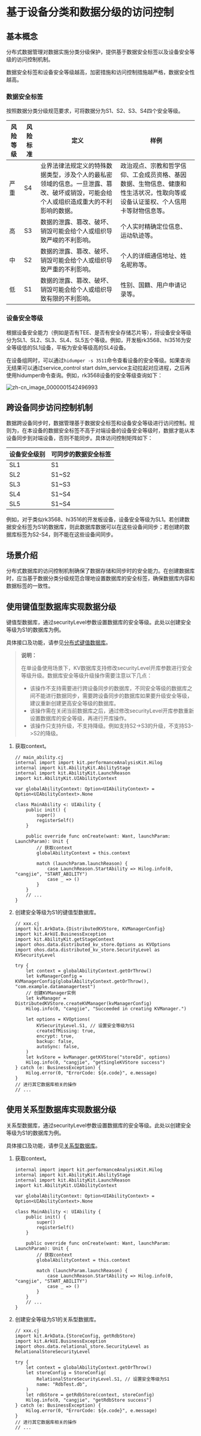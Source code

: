 # 基于设备分类和数据分级的访问控制

## 基本概念

分布式数据管理对数据实施分类分级保护，提供基于数据安全标签以及设备安全等级的访问控制机制。

数据安全标签和设备安全等级越高，加密措施和访问控制措施越严格，数据安全性越高。

### 数据安全标签

按照数据分类分级规范要求，可将数据分为S1、S2、S3、S4四个安全等级。

| 风险等级 | 风险标准 | 定义 | 样例 |
| -------- | -------- | -------- | -------- |
| 严重 | S4 | 业界法律法规定义的特殊数据类型，涉及个人的最私密领域的信息。一旦泄露、篡改、破坏或销毁，可能会给个人或组织造成重大的不利影响的数据。 | 政治观点、宗教和哲学信仰、工会成员资格、基因数据、生物信息、健康和性生活状况，性取向等或设备认证鉴权、个人信用卡等财物信息等。 |
| 高 | S3 | 数据的泄露、篡改、破坏、销毁可能会给个人或组织导致严峻的不利影响。 | 个人实时精确定位信息、运动轨迹等。 |
| 中 | S2 | 数据的泄露、篡改、破坏、销毁可能会给个人或组织导致严重的不利影响。 | 个人的详细通信地址、姓名昵称等。 |
| 低 | S1 | 数据的泄露、篡改、破坏、销毁可能会给个人或组织导致有限的不利影响。 | 性别、国籍、用户申请记录等。 |

### 设备安全等级

<!--RP1-->
根据设备安全能力（例如是否有TEE、是否有安全存储芯片等），将设备安全等级分为SL1、SL2、SL3、SL4、SL5五个等级。例如，开发板rk3568、hi3516为安全等级低的SL1设备，平板为安全等级高的SL4设备。

在设备组网时，可以通过`hidumper -s 3511`命令查看设备的安全等级。如果查询无结果可以通过service_control start dslm_service主动拉起对应进程，之后再使用hidumper命令查询。例如，rk3568设备的安全等级查询如下：
<!--RP1End-->
<!--Del-->
![zh-cn_image_0000001542496993](./figures/zh-cn_image_0000001542496993.png)
<!--DelEnd-->

## 跨设备同步访问控制机制

数据跨设备同步时，数据管理基于数据安全标签和设备安全等级进行访问控制。规则为，在本设备的数据安全标签不高于对端设备的设备安全等级时，数据才能从本设备同步到对端设备，否则不能同步。具体访问控制矩阵如下：

|设备安全级别|可同步的数据安全标签|
|---|---|
|SL1|S1|
|SL2|S1~S2|
|SL3|S1~S3|
|SL4|S1~S4|
|SL5|S1~S4|

<!--RP2-->
例如，对于类似rk3568、hi3516的开发板设备，设备安全等级为SL1。若创建数据安全标签为S1的数据库，则此数据库数据可以在这些设备间同步；若创建的数据库标签为S2-S4，则不能在这些设备间同步。
<!--RP2End-->

## 场景介绍

分布式数据库的访问控制机制确保了数据存储和同步时的安全能力。在创建数据库时，应当基于数据分类分级规范合理地设置数据库的安全标签，确保数据库内容和数据标签的一致性。

## 使用键值型数据库实现数据分级

键值型数据库，通过securityLevel参数设置数据库的安全等级。此处以创建安全等级为S1的数据库为例。

具体接口及功能，请参见[分布式键值数据库](../../../API_Reference/source_zh_cn/apis/ArkData/cj-apis-distributed_kv_store.md)。

> **说明：**
>
> 在单设备使用场景下，KV数据库支持修改securityLevel开库参数进行安全等级升级。数据库安全等级升级操作需要注意以下几点：
>
> * 该操作不支持需要进行跨设备同步的数据库，不同安全等级的数据库之间不能进行数据同步，需要跨设备同步的数据库如果要升级安全等级，建议重新创建更高安全等级的数据库。
> * 该操作需在关闭当前数据库之后，通过修改securityLevel开库参数重新设置数据库的安全等级，再进行开库操作。
> * 该操作只支持升级，不支持降级。例如支持S2->S3的升级，不支持S3->S2的降级。

1. 获取context。

    <!-- compile -->

    ```cangjie
    // main_ability.cj
    internal import import kit.performanceAnalysisKit.Hilog
    internal import kit.AbilityKit.AbilityStage
    internal import kit.AbilityKit.LaunchReason
    import kit.AbilityKit.UIAbilityContext

    var globalAbilityContext: Option<UIAbilityContext> = Option<UIAbilityContext>.None

    class MainAbility <: UIAbility {
        public init() {
            super()
            registerSelf()
        }

        public override func onCreate(want: Want, launchParam: LaunchParam): Unit {
            // 获取context
            globalAbilityContext = this.context

            match (launchParam.launchReason) {
                case LaunchReason.StartAbility => Hilog.info(0, "cangjie", "START_ABILITY")
                case _ => ()
            }
        } 
        // ...
    }
    ```

2. 创建安全等级为S1的键值型数据库。

    <!-- compile -->

    ```cangjie
    // xxx.cj
    import kit.ArkData.{DistributedKVStore, KVManagerConfig}
    import kit.ArkUI.BusinessException
    import kit.AbilityKit.getStageContext
    import ohos.data.distributed_kv_store.Options as KVOptions
    import ohos.data.distributed_kv_store.SecurityLevel as KVSecurityLevel

    try {
        let context = globalAbilityContext.getOrThrow()
        let kvManagerConfig = KVManagerConfig(globalAbilityContext.getOrThrow(), "com.example.datamanagertest")
        // 创建KVManager实例
        let kvManager = DistributedKVStore.createKVManager(kvManagerConfig)
        Hilog.info(0, "cangjie", "Succeeded in creating KVManager.")

        let options = KVOptions(
            KVSecurityLevel.S1, // 设置安全等级为S1
            createIfMissing: true,
            encrypt: true,
            backup: false,
            autoSync: false,
        )
        let kvStore = kvManager.getKVStore("storeId", options)
        Hilog.info(0, "cangjie", "getSingleKVStore success")
    } catch (e: BusinessException) {
        Hilog.error(0, "ErrorCode: ${e.code}", e.message)
    }
    // 进行其它数据库相关的操作
    // ...
    ```

## 使用关系型数据库实现数据分级

关系型数据库，通过securityLevel参数设置数据库的安全等级。此处以创建安全等级为S1的数据库为例。

具体接口及功能，请参见[关系型数据库](../../../API_Reference/source_zh_cn/apis/ArkData/cj-apis-relational_store.md)。

1. 获取context。

    <!-- compile -->

    ```cangjie
    internal import import kit.performanceAnalysisKit.Hilog
    internal import kit.AbilityKit.AbilityStage
    internal import kit.AbilityKit.LaunchReason
    import kit.AbilityKit.UIAbilityContext

    var globalAbilityContext: Option<UIAbilityContext> = Option<UIAbilityContext>.None

    class MainAbility <: UIAbility {
        public init() {
            super()
            registerSelf()
        }

        public override func onCreate(want: Want, launchParam: LaunchParam): Unit {
            // 获取context
            globalAbilityContext = this.context

            match (launchParam.launchReason) {
                case LaunchReason.StartAbility => Hilog.info(0, "cangjie", "START_ABILITY")
                case _ => ()
            }
        } 
        // ...
    }
    ```

2. 创建安全等级为S1的关系型数据库。

    <!-- compile -->

    ```cangjie
    // xxx.cj
    import kit.ArkData.{StoreConfig, getRdbStore}
    import kit.ArkUI.BusinessException
    import ohos.data.relational_store.SecurityLevel as RelationalStoreSecurityLevel

    try {
        let context = globalAbilityContext.getOrThrow()
        let storeConfig = StoreConfig(
            RelationalStoreSecurityLevel.S1, // 设置安全等级为S1
            name: "RdbTest.db",
        )
        let rdbStore = getRdbStore(context, storeConfig)
        Hilog.info(0, "cangjie", "getRdbStore success")
    } catch (e: BusinessException) {
        Hilog.error(0, "ErrorCode: ${e.code}", e.message)
    }
    // 进行其它数据库相关的操作
    // ...
    ```
